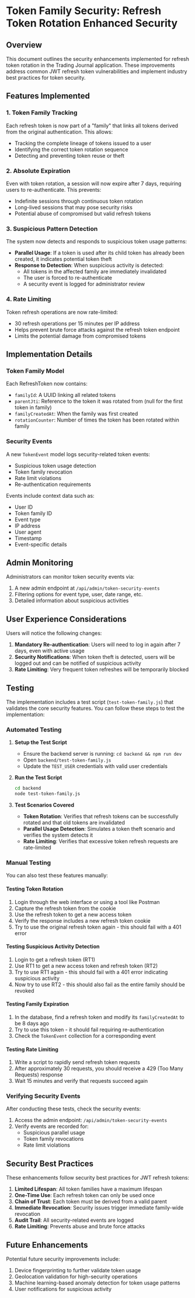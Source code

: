# Token Family Security: Refresh Token Rotation Enhanced Security

## Overview

This document outlines the security enhancements implemented for refresh token rotation in the Trading Journal application. These improvements address common JWT refresh token vulnerabilities and implement industry best practices for token security.

## Features Implemented

### 1. Token Family Tracking

Each refresh token is now part of a "family" that links all tokens derived from the original authentication. This allows:

- Tracking the complete lineage of tokens issued to a user
- Identifying the correct token rotation sequence
- Detecting and preventing token reuse or theft

### 2. Absolute Expiration

Even with token rotation, a session will now expire after 7 days, requiring users to re-authenticate. This prevents:

- Indefinite sessions through continuous token rotation
- Long-lived sessions that may pose security risks
- Potential abuse of compromised but valid refresh tokens

### 3. Suspicious Pattern Detection

The system now detects and responds to suspicious token usage patterns:

- **Parallel Usage**: If a token is used after its child token has already been created, it indicates potential token theft
- **Response to Detection**: When suspicious activity is detected:
  - All tokens in the affected family are immediately invalidated
  - The user is forced to re-authenticate
  - A security event is logged for administrator review

### 4. Rate Limiting

Token refresh operations are now rate-limited:

- 30 refresh operations per 15 minutes per IP address
- Helps prevent brute force attacks against the refresh token endpoint
- Limits the potential damage from compromised tokens

## Implementation Details

### Token Family Model

Each RefreshToken now contains:

- `familyId`: A UUID linking all related tokens
- `parentJti`: Reference to the token it was rotated from (null for the first token in family)
- `familyCreatedAt`: When the family was first created
- `rotationCounter`: Number of times the token has been rotated within family

### Security Events

A new `TokenEvent` model logs security-related token events:

- Suspicious token usage detection
- Token family revocation
- Rate limit violations
- Re-authentication requirements

Events include context data such as:
- User ID
- Token family ID
- Event type
- IP address
- User agent
- Timestamp
- Event-specific details

## Admin Monitoring

Administrators can monitor token security events via:

1. A new admin endpoint at `/api/admin/token-security-events`
2. Filtering options for event type, user, date range, etc.
3. Detailed information about suspicious activities

## User Experience Considerations

Users will notice the following changes:

1. **Mandatory Re-authentication**: Users will need to log in again after 7 days, even with active usage
2. **Security Notifications**: When token theft is detected, users will be logged out and can be notified of suspicious activity
3. **Rate Limiting**: Very frequent token refreshes will be temporarily blocked

## Testing

The implementation includes a test script (`test-token-family.js`) that validates the core security features. You can follow these steps to test the implementation:

### Automated Testing

1. **Setup the Test Script**
   - Ensure the backend server is running: `cd backend && npm run dev`
   - Open `backend/test-token-family.js`
   - Update the `TEST_USER` credentials with valid user credentials

2. **Run the Test Script**
   ```bash
   cd backend
   node test-token-family.js
   ```

3. **Test Scenarios Covered**
   - **Token Rotation**: Verifies that refresh tokens can be successfully rotated and that old tokens are invalidated
   - **Parallel Usage Detection**: Simulates a token theft scenario and verifies the system detects it
   - **Rate Limiting**: Verifies that excessive token refresh requests are rate-limited

### Manual Testing

You can also test these features manually:

#### Testing Token Rotation

1. Login through the web interface or using a tool like Postman
2. Capture the refresh token from the cookie
3. Use the refresh token to get a new access token
4. Verify the response includes a new refresh token cookie
5. Try to use the original refresh token again - this should fail with a 401 error

#### Testing Suspicious Activity Detection

1. Login to get a refresh token (RT1)
2. Use RT1 to get a new access token and refresh token (RT2)
3. Try to use RT1 again - this should fail with a 401 error indicating suspicious activity
4. Now try to use RT2 - this should also fail as the entire family should be revoked

#### Testing Family Expiration

1. In the database, find a refresh token and modify its `familyCreatedAt` to be 8 days ago
2. Try to use this token - it should fail requiring re-authentication
3. Check the `TokenEvent` collection for a corresponding event

#### Testing Rate Limiting

1. Write a script to rapidly send refresh token requests
2. After approximately 30 requests, you should receive a 429 (Too Many Requests) response
3. Wait 15 minutes and verify that requests succeed again

### Verifying Security Events

After conducting these tests, check the security events:

1. Access the admin endpoint: `/api/admin/token-security-events`
2. Verify events are recorded for:
   - Suspicious parallel usage
   - Token family revocations
   - Rate limit violations

## Security Best Practices

These enhancements follow security best practices for JWT refresh tokens:

1. **Limited Lifespan**: All token families have a maximum lifespan
2. **One-Time Use**: Each refresh token can only be used once
3. **Chain of Trust**: Each token must be derived from a valid parent
4. **Immediate Revocation**: Security issues trigger immediate family-wide revocation
5. **Audit Trail**: All security-related events are logged
6. **Rate Limiting**: Prevents abuse and brute force attacks

## Future Enhancements

Potential future security improvements include:

1. Device fingerprinting to further validate token usage
2. Geolocation validation for high-security operations
3. Machine learning-based anomaly detection for token usage patterns
4. User notifications for suspicious activity 